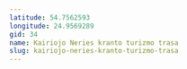 ```yaml
---
latitude: 54.7562593
longitude: 24.9569289
gid: 34
name: Kairiojo Neries kranto turizmo trasa
slug: kairiojo-neries-kranto-turizmo-trasa
---
```


